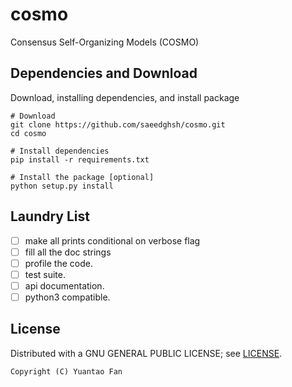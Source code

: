 # cosmo
Consensus Self-Organizing Models (COSMO)

## Dependencies and Download
Download, installing dependencies, and install package

```shell
# Download
git clone https://github.com/saeedghsh/cosmo.git
cd cosmo

# Install dependencies
pip install -r requirements.txt

# Install the package [optional]
python setup.py install
```

<!-- ## Usage Example -->
<!-- something ... -->
<!-- ``` -->
<!-- ``` -->

## Laundry List
- [ ] make all prints conditional on verbose flag
- [ ] fill all the doc strings
- [ ] profile the code.
- [ ] test suite.
- [ ] api documentation.
- [ ] python3 compatible.

## License
Distributed with a GNU GENERAL PUBLIC LICENSE; see [LICENSE](https://github.com/saeedghsh/cosmo/blob/master/LICENSE).
```
Copyright (C) Yuantao Fan
```



